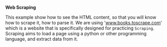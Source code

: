 **Web Scraping**

This example show how to see the HTML content, so that you will know how to scrape it, how to parse it.
We are using 'www.books.toscrape.com' which is a website that is specifically designed for practicing `Scraping`.
Scraping aims to load a page using a python or other programming language, and extract data from it.
